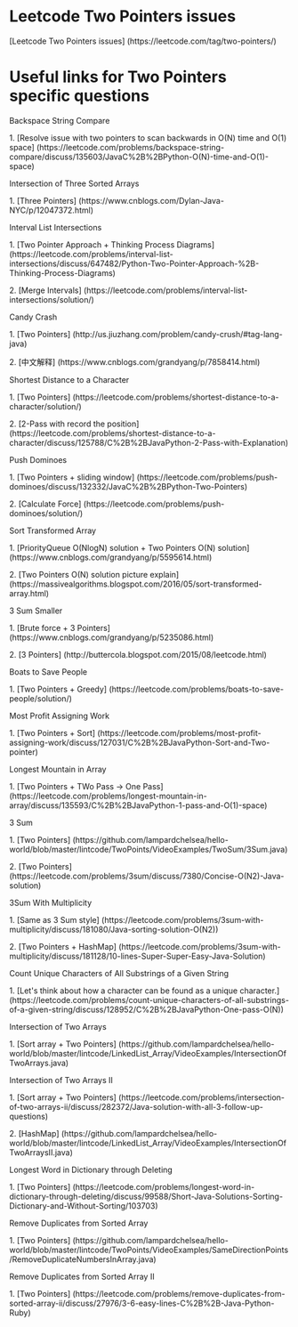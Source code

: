 # Leetcode Two Pointers issues
<p>[Leetcode Two Pointers issues] (https://leetcode.com/tag/two-pointers/)

# Useful links for Two Pointers specific questions
<p>Backspace String Compare
<p>1. [Resolve issue with two pointers to scan backwards in O(N) time and O(1) space] (https://leetcode.com/problems/backspace-string-compare/discuss/135603/JavaC%2B%2BPython-O(N)-time-and-O(1)-space)

<p>Intersection of Three Sorted Arrays
<p>1. [Three Pointers] (https://www.cnblogs.com/Dylan-Java-NYC/p/12047372.html)

<p>Interval List Intersections
<p>1. [Two Pointer Approach + Thinking Process Diagrams] (https://leetcode.com/problems/interval-list-intersections/discuss/647482/Python-Two-Pointer-Approach-%2B-Thinking-Process-Diagrams)
<p>2. [Merge Intervals] (https://leetcode.com/problems/interval-list-intersections/solution/)

<p>Candy Crash
<p>1. [Two Pointers] (http://us.jiuzhang.com/problem/candy-crush/#tag-lang-java)
<p>2. [中文解释] (https://www.cnblogs.com/grandyang/p/7858414.html)
  
<p>Shortest Distance to a Character
<p>1. [Two Pointers] (https://leetcode.com/problems/shortest-distance-to-a-character/solution/) 
<p>2. [2-Pass with record the position] (https://leetcode.com/problems/shortest-distance-to-a-character/discuss/125788/C%2B%2BJavaPython-2-Pass-with-Explanation)

<p>Push Dominoes
<p>1. [Two Pointers + sliding window] (https://leetcode.com/problems/push-dominoes/discuss/132332/JavaC%2B%2BPython-Two-Pointers)
<p>2. [Calculate Force] (https://leetcode.com/problems/push-dominoes/solution/)

<p>Sort Transformed Array
<p>1. [PriorityQueue O(NlogN) solution + Two Pointers O(N) solution] (https://www.cnblogs.com/grandyang/p/5595614.html)
<p>2. [Two Pointers O(N) solution picture explain] (https://massivealgorithms.blogspot.com/2016/05/sort-transformed-array.html)

<p>3 Sum Smaller
<p>1. [Brute force + 3 Pointers] (https://www.cnblogs.com/grandyang/p/5235086.html)
<p>2. [3 Pointers] (http://buttercola.blogspot.com/2015/08/leetcode.html)

<p>Boats to Save People
<p>1. [Two Pointers + Greedy] (https://leetcode.com/problems/boats-to-save-people/solution/)

<p>Most Profit Assigning Work
<p>1. [Two Pointers + Sort] (https://leetcode.com/problems/most-profit-assigning-work/discuss/127031/C%2B%2BJavaPython-Sort-and-Two-pointer)

<p>Longest Mountain in Array
<p>1. [Two Pointers + TWo Pass -> One Pass] (https://leetcode.com/problems/longest-mountain-in-array/discuss/135593/C%2B%2BJavaPython-1-pass-and-O(1)-space)

<p>3 Sum
<p>1. [Two Pointers] (https://github.com/lampardchelsea/hello-world/blob/master/lintcode/TwoPoints/VideoExamples/TwoSum/3Sum.java)
<p>2. [Two Pointers] (https://leetcode.com/problems/3sum/discuss/7380/Concise-O(N2)-Java-solution)
  
<p>3Sum With Multiplicity
<p>1. [Same as 3 Sum style] (https://leetcode.com/problems/3sum-with-multiplicity/discuss/181080/Java-sorting-solution-O(N2))
<p>2. [Two Pointers + HashMap] (https://leetcode.com/problems/3sum-with-multiplicity/discuss/181128/10-lines-Super-Super-Easy-Java-Solution)

<p>Count Unique Characters of All Substrings of a Given String
<p>1. [Let's think about how a character can be found as a unique character.] (https://leetcode.com/problems/count-unique-characters-of-all-substrings-of-a-given-string/discuss/128952/C%2B%2BJavaPython-One-pass-O(N))

<p>Intersection of Two Arrays
<p>1. [Sort array + Two Pointers] (https://github.com/lampardchelsea/hello-world/blob/master/lintcode/LinkedList_Array/VideoExamples/IntersectionOfTwoArrays.java)

<p>Intersection of Two Arrays II
<p>1. [Sort array + Two Pointers] (https://leetcode.com/problems/intersection-of-two-arrays-ii/discuss/282372/Java-solution-with-all-3-follow-up-questions)
<p>2. [HashMap] (https://github.com/lampardchelsea/hello-world/blob/master/lintcode/LinkedList_Array/VideoExamples/IntersectionOfTwoArraysII.java)

<p>Longest Word in Dictionary through Deleting
<p>1. [Two Pointers] (https://leetcode.com/problems/longest-word-in-dictionary-through-deleting/discuss/99588/Short-Java-Solutions-Sorting-Dictionary-and-Without-Sorting/103703)

<p>Remove Duplicates from Sorted Array
<p>1. [Two Pointers] (https://github.com/lampardchelsea/hello-world/blob/master/lintcode/TwoPoints/VideoExamples/SameDirectionPoints/RemoveDuplicateNumbersInArray.java)

<p>Remove Duplicates from Sorted Array II
<p>1. [Two Pointers] (https://leetcode.com/problems/remove-duplicates-from-sorted-array-ii/discuss/27976/3-6-easy-lines-C%2B%2B-Java-Python-Ruby)
